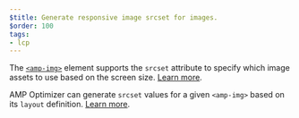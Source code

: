 ```yaml
---
$title: Generate responsive image srcset for images. 
$order: 100
tags:
- lcp
---
```

The [`<amp-img>`](https://amp.dev/documentation/components/amp-img/?format=websites) element
supports the `srcset` attribute to specify which image assets to use based on
the screen size.
[Learn more](https://amp.dev/documentation/guides-and-tutorials/develop/style_and_layout/art_direction/).

AMP Optimizer can generate `srcset` values for a given `<amp-img>`
based on its `layout` definition. 
[Learn more](https://amp.dev/documentation/guides-and-tutorials/optimize-and-measure/amp-optimizer-guide/node-amp-optimizer/?format=websites#image-optimization). 
